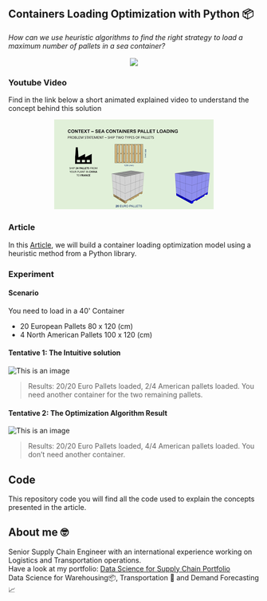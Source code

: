 ## Containers Loading Optimization with Python 📦
*How can we use heuristic algorithms to find the right strategy to load a maximum number of pallets in a sea container?*


<p align="center">
  <img align="center" src="https://miro.medium.com/max/1400/1*CkTDHr6ptOwBM12bLPiW1A.png">
</p>

### Youtube Video
Find in the link below a short animated explained video to understand the concept behind this solution
<div align="center">
  <a href="https://www.youtube.com/watch?v=P1kSt3tedI4"><img src="https://github.com/samirsaci/container-optimization/blob/main/thumbnail.webp" alt="Explainer Video Link"></a>
</div>

### Article
In this [Article](https://www.samirsaci.com/containers-loading-optimization-with-python/), we will build a container loading optimization 
model using a heuristic method from a Python library.


### Experiment
#### Scenario
You need to load in a 40' Container
- 20 European Pallets 80 x 120 (cm)
- 4 North American Pallets 100 x 120 (cm)
#### Tentative 1: The Intuitive solution
![This is an image](https://miro.medium.com/max/700/1*VV3FCo5v75EmtDEgyhpKJg.png)
> Results: 20/20 Euro Pallets loaded, 2/4 American pallets loaded. You need another container for the two remaining pallets.
#### Tentative 2: The Optimization Algorithm Result
![This is an image](https://miro.medium.com/max/700/1*QvEfxDGR8KiENh9Fp7LD9w.png)
> Results: 20/20 Euro Pallets loaded, 4/4 American pallets loaded. You don’t need another container.


## Code
This repository code you will find all the code used to explain the concepts presented in the article.

## About me 🤓
Senior Supply Chain Engineer with an international experience working on Logistics and Transportation operations. \
Have a look at my portfolio: [Data Science for Supply Chain Portfolio](https://samirsaci.com) \
Data Science for Warehousing📦, Transportation 🚚 and Demand Forecasting 📈 
